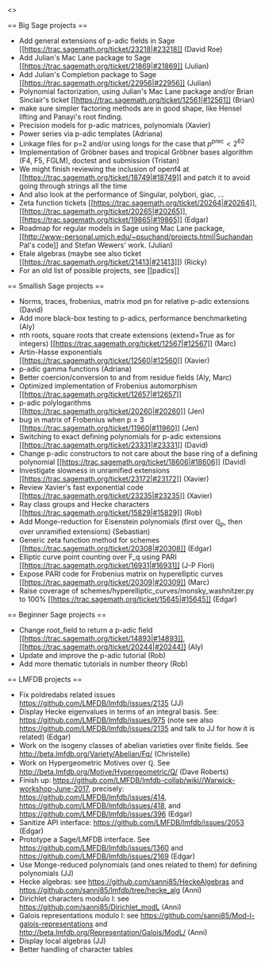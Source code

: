 <<TableOfContents>>

== Big Sage projects ==

 * Add general extensions of p-adic fields in Sage [[https://trac.sagemath.org/ticket/23218|#23218]] (David Roe)
 * Add Julian's Mac Lane package to Sage [[https://trac.sagemath.org/ticket/21869|#21869]] (Julian)
 * Add Julian's Completion package to Sage [[https://trac.sagemath.org/ticket/22956|#22956]] (Julian)
 * Polynomial factorization, using Julian's Mac Lane package and/or Brian Sinclair's ticket [[https://trac.sagemath.org/ticket/12561|#12561]] (Brian)
  * make sure simpler factoring methods are in good shape, like Hensel lifting and Panayi's root finding.
 * Precision models for p-adic matrices, polynomials (Xavier)
 * Power series via p-adic templates (Adriana)
 * Linkage files for p=2 and/or using longs for the case that $p^{\text{prec}} < 2^{62}$
 * Implementation of Gröbner bases and tropical Gröbner bases algorithm (F4, F5, FGLM), doctest and submission (Tristan)
  * We might finish reviewing the inclusion of openf4 at [[https://trac.sagemath.org/ticket/18749|#18749]] and patch it to avoid going through strings all the time
  * And also look at the performance of Singular, polybori, giac, ...
 * Zeta function tickets [[https://trac.sagemath.org/ticket/20264|#20264]], [[https://trac.sagemath.org/ticket/20265|#20265]], [[https://trac.sagemath.org/ticket/19865|#19865]] (Edgar)
 * Roadmap for regular models in Sage using Mac Lane package, [[http://www-personal.umich.edu/~psuchand/projects.html|Suchandan Pal's code]] and Stefan Wewers' work. (Julian)
 * Etale algebras (maybe see also ticket [[https://trac.sagemath.org/ticket/21413|#21413]]) (Ricky)
 * For an old list of possible projects, see [[padics]]

== Smallish Sage projects ==

 * Norms, traces, frobenius, matrix mod pn for relative p-adic extensions (David)
 * Add more black-box testing to p-adics, performance benchmarketing (Aly)
 * nth roots, square roots that create extensions (extend=True as for integers) [[https://trac.sagemath.org/ticket/12567|#12567]] (Marc)
 * Artin-Hasse exponentials [[https://trac.sagemath.org/ticket/12560|#12560]] (Xavier)
 * p-adic gamma functions (Adriana)
 * Better coercion/conversion to and from residue fields (Aly, Marc)
 * Optimized implementation of Frobenius automorphism [[https://trac.sagemath.org/ticket/12657|#12657]] 
 * p-adic polylogarithms [[https://trac.sagemath.org/ticket/20260|#20260]] (Jen)
 * bug in matrix of Frobenius when p = 3 [[https://trac.sagemath.org/ticket/11960|#11960]] (Jen)
 * Switching to exact defining polynomials for p-adic extensions [[https://trac.sagemath.org/ticket/23331|#23331]] (David)
 * Change p-adic constructors to not care about the base ring of a defining polynomial [[https://trac.sagemath.org/ticket/18606|#18606]] (David)
 * Investigate slowness in unramified extensions [[https://trac.sagemath.org/ticket/23172|#23172]] (Xavier)
 * Review Xavier's fast exponential code [[https://trac.sagemath.org/ticket/23235|#23235]] (Xavier)
 * Ray class groups and Hecke characters [[https://trac.sagemath.org/ticket/15829|#15829]] (Rob)
 * Add Monge-reduction for Eisenstein polynomials (first over $\mathbb{Q}_p$, then over unramified extensions) (Sebastian)
 * Generic zeta function method for schemes [[https://trac.sagemath.org/ticket/20308|#20308]] (Edgar)
 * Elliptic curve point counting over F_q using PARI [[https://trac.sagemath.org/ticket/16931|#16931]] (J-P Flori)
 * Expose PARI code for Frobenius matrix on hyperelliptic curves [[https://trac.sagemath.org/ticket/20309|#20309]] (Marc)
 * Raise coverage of schemes/hyperelliptic_curves/monsky_washnitzer.py to 100% [[https://trac.sagemath.org/ticket/15645|#15645]] (Edgar)

== Beginner Sage projects ==

 * Change root_field to return a p-adic field [[https://trac.sagemath.org/ticket/14893|#14893]], [[https://trac.sagemath.org/ticket/20244|#20244]] (Aly)
 * Update and improve the p-adic tutorial (Rob)
 * Add more thematic tutorials in number theory (Rob)

== LMFDB projects ==
 * Fix poldredabs related issues https://github.com/LMFDB/lmfdb/issues/2135  (JJ)
 * Display Hecke eigenvalues in terms of an integral basis. See: https://github.com/LMFDB/lmfdb/issues/975 (note see also https://github.com/LMFDB/lmfdb/issues/2135 and talk to JJ for how it is related) (Edgar)
 * Work on the isogeny classes of abelian varieties over finite fields. See http://beta.lmfdb.org/Variety/Abelian/Fq/ (Christelle)
 * Work on Hypergeometric Motives over ℚ. See http://beta.lmfdb.org/Motive/Hypergeometric/Q/ (Dave Roberts)
 * Finish up: https://github.com/LMFDB/lmfdb-collab/wiki//Warwick-workshop-June-2017, precisely: https://github.com/LMFDB/lmfdb/issues/414, https://github.com/LMFDB/lmfdb/issues/418, and https://github.com/LMFDB/lmfdb/issues/396 (Edgar)
 * Sanitize API interface: https://github.com/LMFDB/lmfdb/issues/2053 (Edgar)
 * Prototype a Sage/LMFDB interface. See https://github.com/LMFDB/lmfdb/issues/1360  and https://github.com/LMFDB/lmfdb/issues/2169 (Edgar)
 * Use Monge-reduced polynomials (and ones related to them) for defining polynomials (JJ)
 * Hecke algebras: see https://github.com/sanni85/HeckeAlgebras and https://github.com/sanni85/lmfdb/tree/hecke_alg (Anni)
 * Dirichlet characters modulo l: see https://github.com/sanni85/Dirichlet_modL (Anni)
 * Galois representations modulo l: see https://github.com/sanni85/Mod-l-galois-representations and http://beta.lmfdb.org/Representation/Galois/ModL/ (Anni)
 * Display local algebras (JJ)
 * Better handling of character tables
